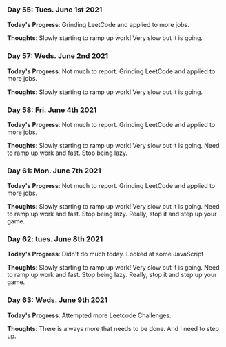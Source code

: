### Day 55: Tues. June 1st 2021

**Today's Progress**: Grinding LeetCode and applied to more jobs. 

**Thoughts**: Slowly starting to ramp up work! Very slow but it is going.

### Day 57: Weds. June 2nd 2021

**Today's Progress**: Not much to report. Grinding LeetCode and applied to more jobs. 

**Thoughts**: Slowly starting to ramp up work! Very slow but it is going.

### Day 58: Fri. June 4th 2021

**Today's Progress**: Not much to report. Grinding LeetCode and applied to more jobs. 

**Thoughts**: Slowly starting to ramp up work! Very slow but it is going. Need to ramp up work and fast. Stop being lazy.

### Day 61: Mon. June 7th 2021

**Today's Progress**: Not much to report. Grinding LeetCode and applied to more jobs. 

**Thoughts**: Slowly starting to ramp up work! Very slow but it is going. Need to ramp up work and fast. Stop being lazy. Really, stop it and step up your game. 

### Day 62: tues. June 8th 2021

**Today's Progress**: Didn't do much today. Looked at some JavaScript

**Thoughts**: Slowly starting to ramp up work! Very slow but it is going. Need to ramp up work and fast. Stop being lazy. Really, stop it and step up your game. 

### Day 63: Weds. June 9th 2021

**Today's Progress**: Attempted more Leetcode Challenges.

**Thoughts**: There is always more that needs to be done. And I need to step up.